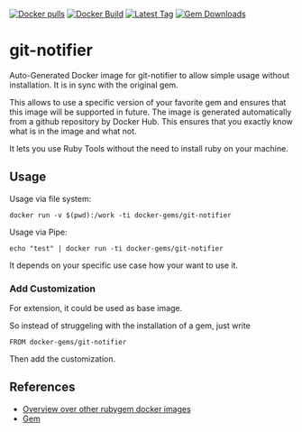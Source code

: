 [![Docker pulls](https://img.shields.io/docker/pulls/rubygem/git-notifier.svg)](https://hub.docker.com/r/rubygem/git-notifier/)
[![Docker Build](https://img.shields.io/docker/automated/rubygem/git-notifier.svg)](https://hub.docker.com/r/rubygem/git-notifier/)
[![Latest Tag](https://img.shields.io/github/tag/docker-rubygem/git-notifier.svg)](https://hub.docker.com/r/rubygem/git-notifier/)
[![Gem Downloads](https://img.shields.io/gem/dt/git-notifier.svg)](https://rubygems.org/gems/git-notifier/)
# git-notifier

Auto-Generated Docker image for git-notifier to allow simple usage without installation.
It is in sync with the original gem.

This allows to use a specific version of your favorite gem and ensures that this image will be supported in future.
The image is generated automatically from a github repository by Docker Hub.
This ensures that you exactly know what is in the image and what not.

It lets you use Ruby Tools without the need to install ruby on your machine.

## Usage

Usage via file system:

`docker run -v $(pwd):/work -ti docker-gems/git-notifier`

Usage via Pipe:

`echo "test" | docker run -ti docker-gems/git-notifier`

It depends on your specific use case how your want to use it.

### Add Customization

For extension, it could be used as base image.

So instead of struggeling with the installation of a gem, just write

`FROM docker-gems/git-notifier`

Then add the customization.

## References

 - [Overview over other rubygem docker images](https://github.com/thinkbot/docker-rubygem)
 - [Gem](https://rubygems.org/gems/git-notifier/)
